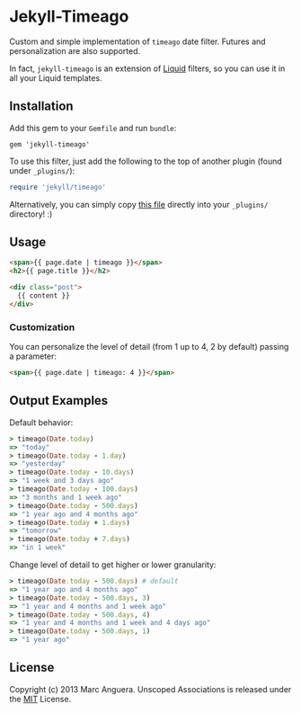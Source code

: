 Jekyll-Timeago
==============
Custom and simple implementation of `timeago` date filter. Futures and personalization are also supported.

In fact, `jekyll-timeago` is an extension of [Liquid](https://github.com/Shopify/liquid) filters, so you can use it in all your Liquid templates.


## Installation
Add this gem to your `Gemfile` and run `bundle`:

```
gem 'jekyll-timeago'
```

To use this filter, just add the following to the top of another plugin (found under `_plugins/`):

```ruby
require 'jekyll/timeago'
```

Alternatively, you can simply copy [this file](https://github.com/markets/jekyll-timeago/blob/master/lib/jekyll/timeago.rb) directly into your `_plugins/` directory! :)


## Usage
```html
<span>{{ page.date | timeago }}</span>
<h2>{{ page.title }}</h2>

<div class="post">
  {{ content }}
</div>
```

### Customization
You can personalize the level of detail (from 1 up to 4, 2 by default) passing a parameter:
```html
<span>{{ page.date | timeago: 4 }}</span>
```

## Output Examples
Default behavior:
```ruby
> timeago(Date.today)
=> "today"
> timeago(Date.today - 1.day)
=> "yesterday"
> timeago(Date.today - 10.days)
=> "1 week and 3 days ago"
> timeago(Date.today - 100.days)
=> "3 months and 1 week ago"
> timeago(Date.today - 500.days)
=> "1 year ago and 4 months ago"
> timeago(Date.today + 1.days)
=> "tomorrow"
> timeago(Date.today + 7.days)
=> "in 1 week"
```

Change level of detail to get higher or lower granularity:
```ruby
> timeago(Date.today - 500.days) # default
=> "1 year ago and 4 months ago"
> timeago(Date.today - 500.days, 3)
=> "1 year and 4 months and 1 week ago"
> timeago(Date.today - 500.days, 4)
=> "1 year and 4 months and 1 week and 4 days ago"
> timeago(Date.today - 500.days, 1)
=> "1 year ago"
```

## License
Copyright (c) 2013 Marc Anguera. Unscoped Associations is released under the [MIT](http://opensource.org/licenses/MIT) License.
